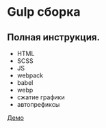 # Gulp сборка

## Полная инструкция.

- HTML
- SCSS
- JS
- webpack
- babel
- webp
- сжатие графики
- автопрефиксы

[Демо](https://kovalchuk-alexandr.github.io/gulp-html-scss-js/)
